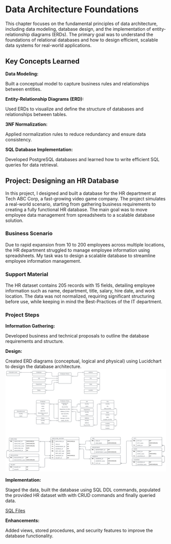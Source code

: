 # Data Architecture Foundations

This chapter focuses on the fundamental principles of data architecture, including data modeling, database design, and the implementation of entity-relationship diagrams (ERDs). The primary goal was to understand the foundations of relational databases and how to design efficient, scalable data systems for real-world applications.

## Key Concepts Learned

**Data Modeling:**

Built a conceptual model to capture business rules and relationships between entities.

**Entity-Relationship Diagrams (ERD):**

Used ERDs to visualize and define the structure of databases and relationships between tables.

**3NF Normalization:**

Applied normalization rules to reduce redundancy and ensure data consistency.

**SQL Database Implementation:**

Developed PostgreSQL databases and learned how to write efficient SQL queries for data retrieval.

## Project: Designing an HR Database

In this project, I designed and built a database for the HR department at Tech ABC Corp, a fast-growing video game company. The project simulates a real-world scenario, starting from gathering business requirements to creating a fully functional HR database. The main goal was to move employee data management from spreadsheets to a scalable database solution.

### Business Scenario

Due to rapid expansion from 10 to 200 employees across multiple locations, the HR department struggled to manage employee information using spreadsheets. My task was to design a scalable database to streamline employee information management.

### Support Material

The HR dataset contains 205 records with 15 fields, detailing employee information such as name, department, title, salary, hire date, and work location. The data was not normalized, requiring significant structuring before use, while keeping in mind the Best-Practices of the IT department.

### Project Steps

**Information Gathering:**

Developed business and technical proposals to outline the database requirements and structure.

**Design:**

Created ERD diagrams (conceptual, logical and physical) using Lucidchart to design the database architecture.
![ERDs](./IMG/ERDs.png)

**Implementation:**

Staged the data, built the database using SQL DDL commands, populated the provided HR dataset with with CRUD commands and finally queried data.

<a href="SQL">SQL Files</a>

**Enhancements:**

Added views, stored procedures, and security features to improve the database functionality.
